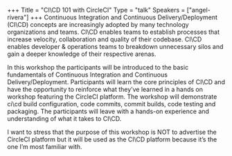 +++
Title = "CI\\CD 101 with CircleCI"
Type = "talk"
Speakers = ["angel-rivera"]
+++
Continuous Integration and Continuous Delivery/Deployment (CI\CD) concepts are increasingly adopted by many technology organizations and teams. CI\CD enables teams to establish processes that increase velocity, collaboration and quality of their codebase. CI\CD enables developer & operations teams to breakdown unnecessary silos and gain a deeper knowledge of their respective arenas.

In this workshop the participants will be introduced to the basic fundamentals of Continuous Integration and Continuous Delivery/Deployment. Participants will learn the core principles of CI\CD and have the opportunity to reinforce what they’ve learned in a hands on workshop featuring the CircleCI platform. The workshop will demonstrate ci\cd build configuration, code commits, commit builds, code testing and packaging. The participants will leave with a hands-on experience and understanding of what it takes to CI\CD.

I want to stress that the purpose of this workshop is NOT to advertise the CircleCI platform but it will be used as the CI\CD platform because it’s the one I’m most familiar with.

